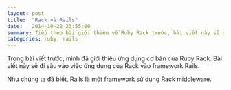 ```yaml
---
layout: post
title:  "Rack và Rails"
date:   2014-10-22 23:55:00
summary: Tiếp theo bài giới thiệu về Ruby Rack trước, bài viết này sẽ đi sâu vào phân tích ứng dụng của Rack với Rails.
categories: ruby, rails
---
```


Trong bài viết trước, mình đã giới thiệu ứng dụng cơ bản của Ruby Rack. Bài viết này sẽ đi sâu vào việc ứng dụng của Rack vào framework Rails.

Như chúng ta đã biết, Rails là một framework sử dụng Rack middleware.